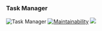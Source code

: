 ### Task Manager
![Task Manager](https://github.com/Nemial/php-project-lvl4/workflows/Task%20Manager/badge.svg)
[![Maintainability](https://api.codeclimate.com/v1/badges/ab542d5d30cf6a7ea162/maintainability)](https://codeclimate.com/github/Nemial/php-project-lvl4/maintainability)
<a href="https://codeclimate.com/github/Nemial/php-project-lvl4/test_coverage"><img src="https://api.codeclimate.com/v1/badges/ab542d5d30cf6a7ea162/test_coverage" /></a>